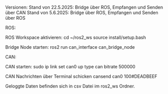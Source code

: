 Versionen:
Stand von 22.5.2025: Bridge über ROS, Empfangen und Senden über CAN
Stand von 5.6.2025: Bridge über ROS, Empfangen und Senden über ROS

ROS:

ROS Workspace aktivieren:
cd ~/ros2_ws
source install/setup.bash

Bridge Node starten:
ros2 run can_interface can_bridge_node

CAN:

CAN starten:
sudo ip link set can0 up type can bitrate 500000

CAN Nachrichten über Terminal schicken
cansend can0 100#DEADBEEF

Geloggte Daten befinden sich in csv Datei im ros2_ws Ordner.

